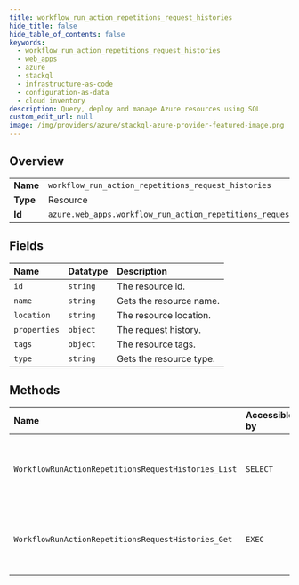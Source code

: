 ```yaml
---
title: workflow_run_action_repetitions_request_histories
hide_title: false
hide_table_of_contents: false
keywords:
  - workflow_run_action_repetitions_request_histories
  - web_apps
  - azure    
  - stackql
  - infrastructure-as-code
  - configuration-as-data
  - cloud inventory
description: Query, deploy and manage Azure resources using SQL
custom_edit_url: null
image: /img/providers/azure/stackql-azure-provider-featured-image.png
---
```

  
    

## Overview
<table><tbody>
<tr><td><b>Name</b></td><td><code>workflow_run_action_repetitions_request_histories</code></td></tr>
<tr><td><b>Type</b></td><td>Resource</td></tr>
<tr><td><b>Id</b></td><td><code>azure.web_apps.workflow_run_action_repetitions_request_histories</code></td></tr>
</tbody></table>

## Fields
| Name | Datatype | Description |
|:-----|:---------|:------------|
| `id` | `string` | The resource id. |
| `name` | `string` | Gets the resource name. |
| `location` | `string` | The resource location. |
| `properties` | `object` | The request history. |
| `tags` | `object` | The resource tags. |
| `type` | `string` | Gets the resource type. |
## Methods
| Name | Accessible by | Required Params | Description |
|:-----|:--------------|:----------------|:------------|
| `WorkflowRunActionRepetitionsRequestHistories_List` | `SELECT` | `actionName, name, repetitionName, resourceGroupName, runName, subscriptionId, workflowName` | List a workflow run repetition request history. |
| `WorkflowRunActionRepetitionsRequestHistories_Get` | `EXEC` | `actionName, name, repetitionName, requestHistoryName, resourceGroupName, runName, subscriptionId, workflowName` | Gets a workflow run repetition request history. |
